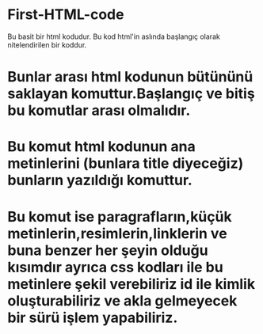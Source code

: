 # First-HTML-code
Bu basit bir html kodudur.
Bu kod html'in aslında başlangıç olarak nitelendirilen bir koddur.

# <html> Bunlar arası html kodunun bütününü saklayan komuttur.Başlangıç ve bitiş bu komutlar arası olmalıdır. </html>
# <head> Bu komut html kodunun ana metinlerini (bunlara title diyeceğiz) bunların yazıldığı komuttur. </head>
# <body> Bu komut ise paragrafların,küçük metinlerin,resimlerin,linklerin ve buna benzer her şeyin olduğu kısımdır ayrıca css kodları ile bu metinlere şekil verebiliriz id ile kimlik oluşturabiliriz ve akla gelmeyecek bir sürü işlem yapabiliriz. </body>

